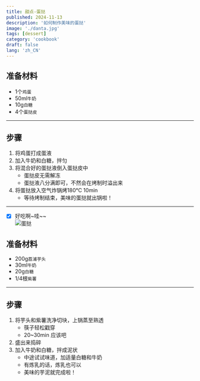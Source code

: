 ```yaml
---
title: 甜点-蛋挞
published: 2024-11-13
description: '如何制作美味的蛋挞'
image: './danta.jpg'
tags: [dessert]
category: 'cookbook'
draft: false
lang: 'zh_CN'
---
```


## 准备材料  
- 1个`鸡蛋`   
- 50ml`牛奶`  
- 10g`白糖` 
- 4个`蛋挞皮`  

***********

## 步骤  
1. 将鸡蛋打成蛋液  
2. 加入牛奶和白糖，拌匀  
3. 将混合好的蛋挞液倒入蛋挞皮中  
    - 蛋挞皮无需解冻  
    - 蛋挞液八分满即可，不然会在烤制时溢出来  
4. 将蛋挞放入空气炸锅烤180℃ 10min  
    - 等待烤制结束，美味的蛋挞就出锅啦！  

***********

- [x] 好吃啊~哇~~  
![蛋挞](./danta2.jpg)


## 准备材料  
- 200g`荔浦芋头`   
- 30ml`牛奶`  
- 20g`白糖`  
- 1/4根`紫薯`  

***********

## 步骤  
1. 将芋头和紫薯洗净切块，上锅蒸至熟透  
    - 筷子轻松戳穿  
    - 20~30min 应该吧  
2. 盛出来捣碎  
3. 加入牛奶和白糖，拌成泥状  
    - 中途试试味道，加适量白糖和牛奶  
    - 有炼乳的话，炼乳也可以  
    - 美味的芋泥就完成啦！  
